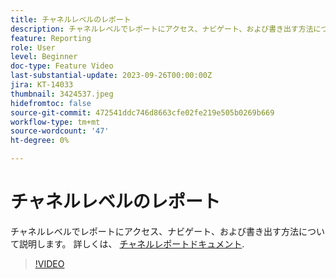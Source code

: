 ```yaml
---
title: チャネルレベルのレポート
description: チャネルレベルでレポートにアクセス、ナビゲート、および書き出す方法について説明します。
feature: Reporting
role: User
level: Beginner
doc-type: Feature Video
last-substantial-update: 2023-09-26T00:00:00Z
jira: KT-14033
thumbnail: 3424537.jpeg
hidefromtoc: false
source-git-commit: 472541ddc746d8663cfe02fe219e505b0269b669
workflow-type: tm+mt
source-wordcount: '47'
ht-degree: 0%

---
```



# チャネルレベルのレポート

チャネルレベルでレポートにアクセス、ナビゲート、および書き出す方法について説明します。 詳しくは、 [チャネルレポートドキュメント](https://experienceleague.adobe.com/docs/journey-optimizer/using/reporting/channel-report/channel-report.html).

>[!VIDEO](https://video.tv.adobe.com/v/3424537/?learn=on)
